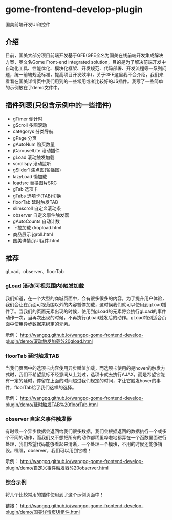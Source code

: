 # gome-frontend-develop-plugin
国美前端开发UI和控件

## 介绍
目前，国美大部分项目前端开发基于GFE(GFE全名为国美在线前端开发集成解决方案，英文名Gome Front-end integrated solution，目的是为了解决前端开发中自动化工具、性能优化、模块化框架、开发规范、代码部署、开发流程等一系列问题，统一前端规范标准，提高项目开发效率)，关于GFE这里我不会介绍，我们来看看在国美详情页中我们用到的一些常用或者比较好的JS插件。我写了一些简单的示例放在了demo文件中。

## 插件列表(只包含示例中的一些插件)
- gTimer  倒计时 
- gScroll 多图滚动
- categorys 分类导航
- gPage 分页 
- gAutoNum 购买数量  
- jCarouselLite 滚动插件 
- gLoad 滚动触发加载 
- scrollspy 滚动监听
- gSlider1 焦点图(轮播图)
- lazyLoad 懒加载 
- loadsrc 替换图片SRC 
- gTab 选项卡  
- gTabs 选项卡(TAB)切换 
- floorTab 延时触发TAB 
- slimscroll 自定义滚动条 
- observer 自定义事件触发器 
- gAutoCounts 自动计数 
- 下拉加载 dropload.html
- 商品展示 jgroll.html
- 国美详情页UI组件.html

## 推荐

  gLoad、observer、floorTab
  
### gLoad  滚动(可视范围内)触发加载 
  我们知道，在一个大型的商城页面中，会有很多很多的内容，为了提升用户体验，我们会让在页面可视范围以外的内容暂停加载，这时候我们就可以使用到gLoad插件了。当我们的页面元素出现的时候，使用到gLoad的元素将会执行gLoad的事件动作一次，当再次出现的时候，不再执行gLoad触发后的动作。gLoad特别适合页面中使用异步数据来绑定的元素。

  示例： http://wangpq.github.io/wangpq-gome-frontend-develop-plugin/demo/滚动触发加载%20gload.html
  
### floorTab 延时触发TAB  
  当我们页面中的选项卡内容使用异步赋值加载，而选项卡使用的是hover的触发方式时，我们不希望鼠标不经意间从上划过，选项卡就去执行AJAX，而是希望它能有一定的延时，停留在上面的时间超过我们规定的时间，才让它触发hover的事件，floorTab给了我们这样的选择。

  示例： http://wangpq.github.io/wangpq-gome-frontend-develop-plugin/demo/延时触发TAB%20floorTab.html
  
  
### observer 自定义事件触发器
  有时候一个异步数据会返回给我们很多数据，我们会根据返回的数据执行一个或多个不同的动作，而我们又不想把所有的动作都稀里哗啦地都弄在一个函数里面进行处理，我们希望代码能够看起来清晰，一个处理一个模块，不用的时候还能够销毁。嘿嘿，observer，我们可以用到它啦！ 

  示例： http://wangpq.github.io/wangpq-gome-frontend-develop-plugin/demo/自定义事件触发器%20observer.html
  
  
### 综合示例
  将几个比较常用的插件使用到了这个示例页面中！ 

  链接： http://wangpq.github.io/wangpq-gome-frontend-develop-plugin/demo/国美详情页UI组件.html
  
  
  
  
  
 
  
  
  

  

